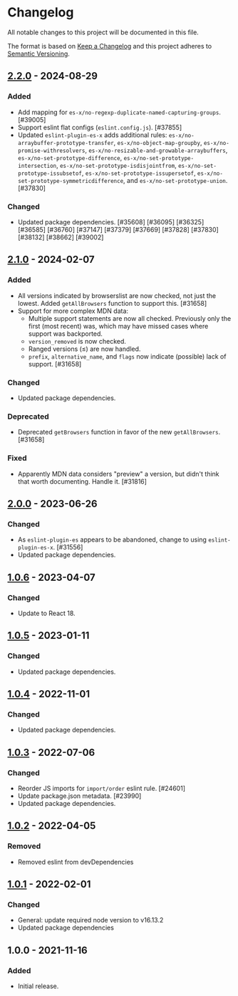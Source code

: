# Changelog

All notable changes to this project will be documented in this file.

The format is based on [Keep a Changelog](https://keepachangelog.com/en/1.0.0/)
and this project adheres to [Semantic Versioning](https://semver.org/spec/v2.0.0.html).

## [2.2.0] - 2024-08-29
### Added
- Add mapping for `es-x/no-regexp-duplicate-named-capturing-groups`. [#39005]
- Support eslint flat configs (`eslint.config.js`). [#37855]
- Updated `eslint-plugin-es-x` adds additional rules: `es-x/no-arraybuffer-prototype-transfer`, `es-x/no-object-map-groupby`, `es-x/no-promise-withresolvers`, `es-x/no-resizable-and-growable-arraybuffers`, `es-x/no-set-prototype-difference`, `es-x/no-set-prototype-intersection`, `es-x/no-set-prototype-isdisjointfrom`, `es-x/no-set-prototype-issubsetof`, `es-x/no-set-prototype-issupersetof`, `es-x/no-set-prototype-symmetricdifference`, and `es-x/no-set-prototype-union`. [#37830]

### Changed
- Updated package dependencies. [#35608] [#36095] [#36325] [#36585] [#36760] [#37147] [#37379] [#37669] [#37828] [#37830] [#38132] [#38662] [#39002]

## [2.1.0] - 2024-02-07
### Added
- All versions indicated by browserslist are now checked, not just the lowest. Added `getAllBrowsers` function to support this. [#31658]
- Support for more complex MDN data:
  * Multiple support statements are now all checked. Previously only the first (most recent) was, which may have missed cases where support was backported.
  * `version_removed` is now checked.
  * Ranged versions (≤) are now handled.
  * `prefix`, `alternative_name`, and `flags` now indicate (possible) lack of support. [#31658]

### Changed
- Updated package dependencies.

### Deprecated
- Deprecated `getBrowsers` function in favor of the new `getAllBrowsers`. [#31658]

### Fixed
- Apparently MDN data considers "preview" a version, but didn't think that worth documenting. Handle it. [#31816]

## [2.0.0] - 2023-06-26
### Changed
- As `eslint-plugin-es` appears to be abandoned, change to using `eslint-plugin-es-x`. [#31556]
- Updated package dependencies.

## [1.0.6] - 2023-04-07
### Changed
- Update to React 18.

## [1.0.5] - 2023-01-11
### Changed
- Updated package dependencies.

## [1.0.4] - 2022-11-01
### Changed
- Updated package dependencies.

## [1.0.3] - 2022-07-06
### Changed
- Reorder JS imports for `import/order` eslint rule. [#24601]
- Update package.json metadata. [#23990]
- Updated package dependencies.

## [1.0.2] - 2022-04-05
### Removed
- Removed eslint from devDependencies

## [1.0.1] - 2022-02-01
### Changed
- General: update required node version to v16.13.2
- Updated package dependencies

## 1.0.0 - 2021-11-16
### Added
- Initial release.

[2.2.0]: https://github.com/Automattic/eslint-config-target-es/compare/2.1.0...2.2.0
[2.1.0]: https://github.com/Automattic/eslint-config-target-es/compare/2.0.0...2.1.0
[2.0.0]: https://github.com/Automattic/eslint-config-target-es/compare/1.0.6...2.0.0
[1.0.6]: https://github.com/Automattic/eslint-config-target-es/compare/1.0.5...1.0.6
[1.0.5]: https://github.com/Automattic/eslint-config-target-es/compare/1.0.4...1.0.5
[1.0.4]: https://github.com/Automattic/eslint-config-target-es/compare/1.0.3...1.0.4
[1.0.3]: https://github.com/Automattic/eslint-config-target-es/compare/1.0.2...1.0.3
[1.0.2]: https://github.com/Automattic/eslint-config-target-es/compare/1.0.1...1.0.2
[1.0.1]: https://github.com/Automattic/eslint-config-target-es/compare/1.0.0...1.0.1
